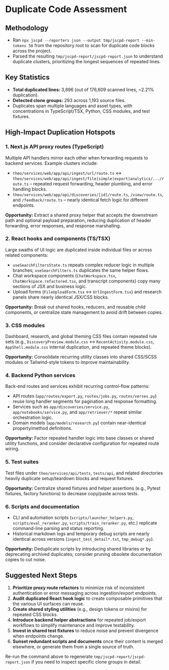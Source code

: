 # Duplicate Code Assessment

## Methodology
- Ran `npx jscpd --reporters json --output tmp/jscpd-report --min-tokens 50` from the repository root to scan for duplicate code blocks across the project.
- Parsed the resulting `tmp/jscpd-report/jscpd-report.json` to understand duplicate clusters, prioritizing the longest sequences of repeated lines.

## Key Statistics
- **Total duplicated lines:** 3,896 (out of 176,609 scanned lines, ~2.21% duplication).
- **Detected clone groups:** 293 across 1,193 source files.
- Duplicates span multiple languages and asset types, with concentrations in TypeScript/TSX, Python, CSS modules, and test fixtures.

## High-Impact Duplication Hotspots

### 1. Next.js API proxy routes (TypeScript)
Multiple API handlers mirror each other when forwarding requests to backend services. Example clusters include:
- `theo/services/web/app/api/ingest/url/route.ts` ↔ `theo/services/web/app/api/ingest/file|simple|export|analytics/.../route.ts` – repeated request forwarding, header plumbing, and error handling blocks.
- `theo/services/web/app/api/discoveries/[id]/route.ts`, `/view/route.ts`, and `/feedback/route.ts` – nearly identical fetch logic for different endpoints.

**Opportunity:** Extract a shared proxy helper that accepts the downstream path and optional payload preparation, reducing duplication of header forwarding, error responses, and response marshalling.

### 2. React hooks and components (TS/TSX)
Large swaths of UI logic are duplicated inside individual files or across related components:
- `useSearchFiltersState.ts` repeats complex reducer logic in multiple branches; `useSearchFilters.ts` duplicates the same helper flows.
- Chat workspace components (`ChatWorkspace.tsx`, `ChatWorkspace.refactored.tsx`, and transcript components) copy many sections of JSX and business logic.
- Upload forms (`FileUploadForm.tsx` ↔ `UrlIngestForm.tsx`) and research panels share nearly identical JSX/CSS blocks.

**Opportunity:** Break out shared hooks, reducers, and reusable child components, or centralize state management to avoid drift between copies.

### 3. CSS modules
Dashboard, research, and global theming CSS files contain repeated rule sets (e.g., `DiscoveryPreview.module.css` ↔ `RecentActivity.module.css`, `AppShell.module.css` internal duplication, and repeated theme blocks).

**Opportunity:** Consolidate recurring utility classes into shared CSS/SCSS modules or Tailwind-style tokens to improve maintainability.

### 4. Backend Python services
Back-end routes and services exhibit recurring control-flow patterns:
- API routes (`app/routes/export.py`, `routes/jobs.py`, `routes/verses.py`) reuse long handler segments for pagination and response formatting.
- Services such as `app/discoveries/service.py`, `app/notebooks/service.py`, and `app/retriever/*` repeat similar orchestration logic.
- Domain models (`app/models/research.py`) contain near-identical property/method definitions.

**Opportunity:** Factor repeated handler logic into base classes or shared utility functions, and consider declarative configuration for repeated route wiring.

### 5. Test suites
Test files under `theo/services/api/tests`, `tests/api`, and related directories heavily duplicate setup/teardown blocks and request fixtures.

**Opportunity:** Centralize shared fixtures and helper assertions (e.g., Pytest fixtures, factory functions) to decrease copy/paste across tests.

### 6. Scripts and documentation
- CLI and automation scripts (`scripts/launcher_helpers.py`, `scripts/eval_reranker.py`, `scripts/train_reranker.py`, etc.) replicate command-line parsing and status reporting.
- Historical markdown logs and temporary debug scripts are nearly identical across versions (`ingest_test_detail*.txt`, `tmp_debug*.py`).

**Opportunity:** Deduplicate scripts by introducing shared libraries or by deprecating archived duplicates; consider pruning obsolete documentation copies to cut noise.

## Suggested Next Steps
1. **Prioritize proxy route refactors** to minimize risk of inconsistent authentication or error messaging across ingestion/export endpoints.
2. **Audit duplicated React hook logic** to create composable primitives that the various UI surfaces can reuse.
3. **Create shared styling utilities** (e.g., design tokens or mixins) for repeated CSS blocks.
4. **Introduce backend helper abstractions** for repeated job/export workflows to simplify maintenance and improve testability.
5. **Invest in shared test fixtures** to reduce noise and prevent divergence when endpoints change.
6. **Sunset redundant scripts and documents** once their content is merged elsewhere, or generate them from a single source of truth.

Re-run the command above to regenerate `tmp/jscpd-report/jscpd-report.json` if you need to inspect specific clone groups in detail.
